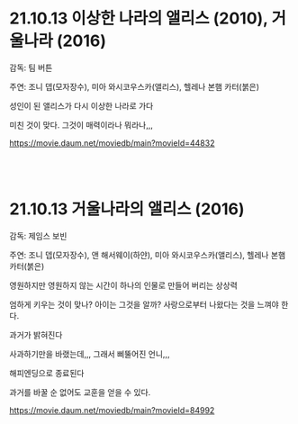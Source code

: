 # 21.10.13 이상한 나라의 앨리스 (2010), 거울나라 (2016)

감독: 팀 버튼

주연: 조니 뎁(모자장수), 미아 와시코우스카(앨리스), 헬레나 본햄 카터(붉은)

 

성인이 된 앨리스가 다시 이상한 나라로 가다

미친 것이 맞다. 그것이 매력이라나 뭐라나,,,

https://movie.daum.net/moviedb/main?movieId=44832

<br><br>

 

# 21.10.13 거울나라의 앨리스 (2016) 

감독: 제임스 보빈

주연: 조니 뎁(모자장수), 앤 해서웨이(하얀), 미아 와시코우스카(앨리스), 헬레나 본햄 카터(붉은)

 

영원하지만 영원하지 않는 시간이 하나의 인물로 만들어 버리는 상상력

 

엄하게 키우는 것이 맞나?  아이는 그것을 알까?  사랑으로부터 나왔다는 것을 느껴야 한다.

 

과거가 밝혀진다

사과하기만을 바랬는데,,,  그래서 삐뚤어진 언니,,, 

해피엔딩으로 종료된다

 

과거를 바꿀 순 없어도 교훈을 얻을 수 있다.

 
https://movie.daum.net/moviedb/main?movieId=84992